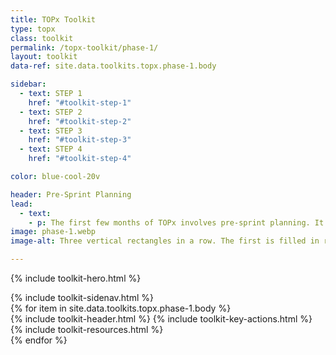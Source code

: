 ```yaml
---
title: TOPx Toolkit
type: topx
class: toolkit
permalink: /topx-toolkit/phase-1/
layout: toolkit
data-ref: site.data.toolkits.topx.phase-1.body

sidebar:
  - text: STEP 1
    href: "#toolkit-step-1"
  - text: STEP 2
    href: "#toolkit-step-2"
  - text: STEP 3
    href: "#toolkit-step-3"
  - text: STEP 4
    href: "#toolkit-step-4"

color: blue-cool-20v

header: Pre-Sprint Planning
lead:
  - text:
    - p: The first few months of TOPx involves pre-sprint planning. It will be important to form a team within your agency that will work on day-to-day operations, spread the word about TOPx within your agency, and identify a senior-level champion. Next, your team will engage others in the agency to define problem statement(s) for which sprint participants will develop solutions. After problem statement development, you will recruit sprint participants, who include tech teams, community leaders, advocates, individuals with direct lived experience, and data and policy experts from government.
image: phase-1.webp
image-alt: Three vertical rectangles in a row. The first is filled in red with a one in the center. The rest are outlined

---
```


{% include toolkit-hero.html %}
<section class="grid-container display-inline-block padding-top-8 grid-col-12">
  <div class="grid-row">
    <div class="desktop:grid-col-4">
      {% include toolkit-sidenav.html %}
    </div>
    <div
      class="desktop:grid-col-7 desktop:margin-left-7 grid-col-12 display-inline-block"
    >
      {% for item in site.data.toolkits.topx.phase-1.body %}
        <div class="toolkit-section margin-top-10">
          {% include toolkit-header.html %}
          {% include toolkit-key-actions.html %}
          {% include toolkit-resources.html %}
          <div class="toolkit-colored-div height-4 bg-{{page.color}} margin-bottom-neg-2">
          </div>
        </div>
      {% endfor %}
    </div>
  </div>  
</section>

